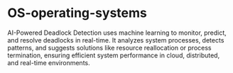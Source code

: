 # OS-operating-systems
AI-Powered Deadlock Detection uses machine learning to monitor, predict, and resolve deadlocks in real-time. It analyzes system processes, detects patterns, and suggests solutions like resource reallocation or process termination, ensuring efficient system performance in cloud, distributed, and real-time environments.
